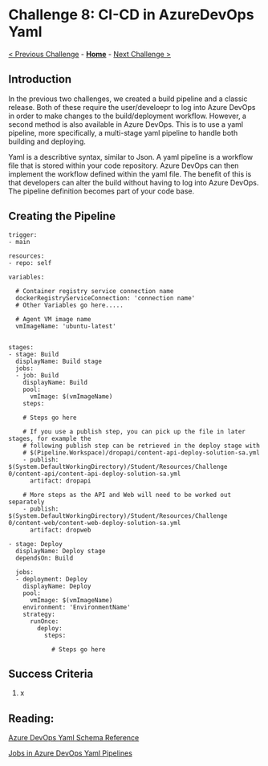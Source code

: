 # Challenge 8: CI-CD in AzureDevOps Yaml

[< Previous Challenge](./07-CD-in-Azure-DevOps-Classic.md) - **[Home](../README.md)** - [Next Challenge >](./09-privateaks.md)

## Introduction

In the previous two challenges, we created a build pipeline and a classic release.  Both of these require the user/develoepr to log into Azure DevOps in order to make changes to the build/deployment workflow.  However, a second method is also available in Azure DevOps.  This is to use a yaml pipeline, more specifically, a multi-stage yaml pipeline to handle both building and deploying.

Yaml is a describtive syntax, similar to Json.  A yaml pipeline is a workflow file that is stored within your code repository.  Azure DevOps can then implement the workflow defined within the yaml file.  The benefit of this is that developers can alter the build without having to log into Azure DevOps.  The pipeline definition becomes part of your code base.

## Creating the Pipeline


```
trigger:
- main

resources:
- repo: self

variables:

  # Container registry service connection name
  dockerRegistryServiceConnection: 'connection name'
  # Other Variables go here.....

  # Agent VM image name
  vmImageName: 'ubuntu-latest'


stages:
- stage: Build
  displayName: Build stage
  jobs:
  - job: Build
    displayName: Build
    pool:
      vmImage: $(vmImageName)
    steps:

    # Steps go here

    # If you use a publish step, you can pick up the file in later stages, for example the
    # following publish step can be retrieved in the deploy stage with
    # $(Pipeline.Workspace)/dropapi/content-api-deploy-solution-sa.yml
    - publish: $(System.DefaultWorkingDirectory)/Student/Resources/Challenge 0/content-api/content-api-deploy-solution-sa.yml
      artifact: dropapi

    # More steps as the API and Web will need to be worked out separately
    - publish: $(System.DefaultWorkingDirectory)/Student/Resources/Challenge 0/content-web/content-web-deploy-solution-sa.yml
      artifact: dropweb

- stage: Deploy
  displayName: Deploy stage
  dependsOn: Build

  jobs:
  - deployment: Deploy
    displayName: Deploy
    pool:
      vmImage: $(vmImageName)
    environment: 'EnvironmentName'
    strategy:
      runOnce:
        deploy:
          steps:

            # Steps go here

```

## Success Criteria

1. x


## Reading:

[Azure DevOps Yaml Schema Reference](https://docs.microsoft.com/en-us/azure/devops/pipelines/yaml-schema?view=azure-devops&tabs=schema%2Cparameter-schema)

[Jobs in Azure DevOps Yaml Pipelines](https://docs.microsoft.com/en-us/azure/devops/pipelines/process/phases?view=azure-devops&tabs=yaml)